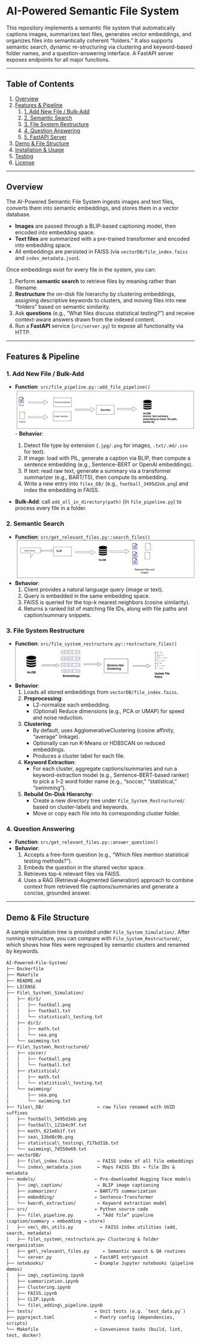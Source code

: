# AI-Powered Semantic File System

This repository implements a semantic file system that automatically captions images, summarizes text files, generates vector embeddings, and organizes files into semantically coherent “folders.” It also supports semantic search, dynamic re-structuring via clustering and keyword-based folder names, and a question-answering interface. A FastAPI server exposes endpoints for all major functions.

---

## Table of Contents

1. [Overview](#overview)  
2. [Features & Pipeline](#features--pipeline)  
   1. [1. Add New File / Bulk-Add](#1-add-new-file--bulk-add)  
   2. [2. Semantic Search](#2-semantic-search)  
   3. [3. File System Restructure](#3-file-system-restructure)  
   4. [4. Question Answering](#4-question-answering)  
   5. [5. FastAPI Server](#5-fastapi-server)  
3. [Demo & File Structure](#demo--file-structure)  
4. [Installation & Usage](#installation--usage)  
5. [Testing](#testing)  
6. [License](#license)

---

## Overview

The AI-Powered Semantic File System ingests images and text files, converts them into semantic embeddings, and stores them in a vector database.  
- **Images** are passed through a BLIP-based captioning model, then encoded into embedding space.  
- **Text files** are summarized with a pre-trained transformer and encoded into embedding space.  
- All embeddings are persisted in FAISS (via `vectorDB/file_index.faiss` and `index_metadata.json`).  

Once embeddings exist for every file in the system, you can:  
1. Perform **semantic search** to retrieve files by meaning rather than filename.  
2. **Restructure** the on-disk file hierarchy by clustering embeddings, assigning descriptive keywords to clusters, and moving files into new “folders” based on semantic similarity.  
3. Ask **questions** (e.g., “What files discuss statistical testing?”) and receive context-aware answers drawn from the indexed content.  
4. Run a **FastAPI** service (`src/server.py`) to expose all functionality via HTTP.

---

## Features & Pipeline

### 1. Add New File / Bulk-Add
- **Function**: `src/file_pipeline.py::add_file_pipeline()`  
![Add New File](image-1.png)- **Behavior**:  
  1. Detect file type by extension (`.jpg/.png` for images, `.txt/.md/.csv` for text).  
  2. If image: load with PIL, generate a caption via BLIP, then compute a sentence embedding (e.g., Sentence-BERT or OpenAI embeddings).  
  3. If text: read raw text, generate a summary via a transformer summarizer (e.g., BART/T5), then compute its embedding.  
  4. Write a new entry into `files_DB/` (e.g., `football_3495d2eb.png`) and index the embedding in FAISS.  

- **Bulk-Add**: call `add_all_in_directory(path)` (in `file_pipeline.py`) to process every file in a folder.  

### 2. Semantic Search
- **Function**: `src/get_relevant_files.py::search_files()`  
![Semantic Search](image-4.png)
- **Behavior**:  
  1. Client provides a natural language query (image or text).  
  2. Query is embedded in the same embedding space.  
  3. FAISS is queried for the top-k nearest neighbors (cosine similarity).  
  4. Returns a ranked list of matching file IDs, along with file paths and caption/summary snippets.  

### 3. File System Restructure
- **Function**: `src/file_system_restructure.py::restructure_files()`  
![File System Restructure](image-6.png)
- **Behavior**:  
  1. Loads all stored embeddings from `vectorDB/file_index.faiss`.  
  2. **Preprocessing**:  
     - L2-normalize each embedding.  
     - (Optional) Reduce dimensions (e.g., PCA or UMAP) for speed and noise reduction.  
  3. **Clustering**:  
     - By default, uses AgglomerativeClustering (cosine affinity, “average” linkage).  
     - Optionally can run K-Means or HDBSCAN on reduced embeddings.  
     - Produces a cluster label for each file.  
  4. **Keyword Extraction**:  
     - For each cluster, aggregate captions/summaries and run a keyword-extraction model (e.g., Sentence-BERT-based ranker) to pick a 1–2 word folder name (e.g., “soccer,” “statistical,” “swimming”).  
  5. **Rebuild On-Disk Hierarchy**:  
     - Create a new directory tree under `File_System_Restructured/` based on cluster-labels and keywords.  
     - Move or copy each file into its corresponding cluster folder.  

### 4. Question Answering
- **Function**: `src/get_relevant_files.py::answer_question()`  
- **Behavior**:  
  1. Accepts a free-form question (e.g., “Which files mention statistical testing methods?”).  
  2. Embeds the question in the shared vector space.  
  3. Retrieves top-k relevant files via FAISS.  
  4. Uses a RAG (Retrieval-Augmented Generation) approach to combine context from retrieved file captions/summaries and generate a concise, grounded answer.  

---

## Demo & File Structure

A sample simulation tree is provided under `File_System_Simulation/`. After running restructure, you can compare with `File_System_Restructured/`, which shows how files were regrouped by semantic clusters and renamed by keywords.

```
AI-Powered-File-System/
├── Dockerfile
├── Makefile
├── README.md
├── LICENSE
├── File\_System\_Simulation/
│   ├── dir1/
│   │   ├── football.png
│   │   ├── football.txt
│   │   └── statistical\_testing.txt
│   ├── dir2/
│   │   ├── math.txt
│   │   └── sea.png
│   └── swimming.txt
├── File\_System\_Restructured/
│   ├── soccer/
│   │   ├── football.png
│   │   └── football.txt
│   ├── statistical/
│   │   ├── math.txt
│   │   └── statistical\_testing.txt
│   └── swimming/
│       ├── sea.png
│       └── swimming.txt
├── files\_DB/                    ← raw files renamed with UUID suffixes
│   ├── football\_3495d2eb.png
│   ├── football\_121b4c9f.txt
│   ├── math\_621e6b1f.txt
│   ├── sea\_13bd8c9b.png
│   ├── statistical\_testing\_f17bd31b.txt
│   └── swimming\_7d550e69.txt
├── vectorDB/
│   ├── file\_index.faiss         ← FAISS index of all file embeddings
│   └── index\_metadata.json      ← Maps FAISS IDs → file IDs & metadata
├── models/                      ← Pre-downloaded Hugging Face models
│   ├── img\_caption/             ← BLIP image captioning
│   ├── summarizer/              ← BART/T5 summarization
│   ├── embedding/               ← Sentence-Transformer
│   └── kword\_extraction/        ← Keyword extraction model
├── src/                         ← Python source code
│   ├── file\_pipeline.py         ← “Add file” pipeline (caption/summary → embedding → store)
│   ├── vec\_db\_utils.py          ← FAISS index utilities (add, search, metadata)
│   ├── file\_system\_restructure.py← Clustering & folder reorganization
│   ├── get\_relevant\_files.py     ← Semantic search & QA routines
│   └── server.py                ← FastAPI entrypoint
├── notebooks/                   ← Example Jupyter notebooks (pipeline demos)
│   ├── img\_captioning.ipynb
│   ├── summarization.ipynb
│   ├── Clustering.ipynb
│   ├── FAISS.ipynb
│   ├── CLIP.ipynb
│   └── file\_adding\_pipeline.ipynb
├── tests/                       ← Unit tests (e.g. `test_data.py`)
├── pyproject.toml               ← Poetry config (dependencies, scripts)
└── Makefile                     ← Convenience tasks (build, lint, test, docker)
```

